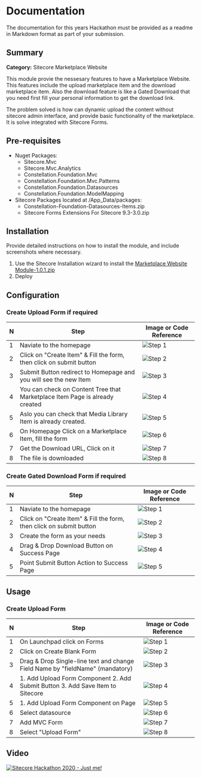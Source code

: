 # Documentation

The documentation for this years Hackathon must be provided as a readme in Markdown format as part of your submission. 

## Summary

**Category:** Sitecore Marketplace Website

This module provie the nessesary features to have a Marketplace Website. This features include the upload marketplace item and the download marketplace item. Also the download feature is like a Gated Download that you need first fill your personal information to get the download link.

The problem solved is how can dynamic upload the content without sitecore admin interface, and provide basic functionality of the marketplace. It is solve integrated with Sitecore Forms.


## Pre-requisites

- Nuget Packages:
    - Sitecore.Mvc
    - Sitecore.Mvc.Analytics
    - Constellation.Foundation.Mvc
    - Constellation.Foundation.Mvc.Patterns
    - Constellation.Foundation.Datasources
    - Constellation.Foundation.ModelMapping
- Sitecore Packages located at /App_Data/packages:
    - Constellation-Foundation-Datasources-Items.zip
    - Sitecore Forms Extensions For Sitecore 9.3-3.0.zip

## Installation

Provide detailed instructions on how to install the module, and include screenshots where necessary.

1. Use the Sitecore Installation wizard to install the [Marketplace Website Module-1.0.1.zip](https://github.com/Sitecore-Hackathon/2020-Just-me/blob/master/documentation/requirements/Marketplace%20Website%20Module-1.0.1.zip)
2. Deploy

## Configuration

### Create Upload Form if required

 N | Step | Image or Code Reference
--- | --- | ---
1 | Naviate to the homepage | ![Step 1](images/configuration/uploadform/step1.png "Step 1")
2 | Click on "Create Item" & Fill the form, then click on submit button | ![Step 2](images/configuration/uploadform/step2.png "Step 2")
3 | Submit Button redirect to Homepage and you will see the new Item | ![Step 3](images/configuration/uploadform/step3.png "Step 3")
4 | You can check on Content Tree that Marketplace Item Page is already created | ![Step 4](images/configuration/uploadform/step4.png "Step 4")
5 | Aslo you can check that Media Library Item is already created. | ![Step 5](images/configuration/uploadform/step5.png "Step 5")
6 | On Homepage Click on a Marketplace Item, fill the form | ![Step 6](images/configuration/uploadform/step6.png "Step 6")
7 | Get the Download URL, Click on it | ![Step 7](images/configuration/uploadform/step7.png "Step 7")
8 | The file is downloaded | ![Step 8](images/configuration/uploadform/step8.png "Step 8")

### Create Gated Download Form if required

 N | Step | Image or Code Reference
--- | --- | ---
1 | Naviate to the homepage | ![Step 1](images/configuration/downloadform/step1.png "Step 1")
2 | Click on "Create Item" & Fill the form, then click on submit button | ![Step 2](images/configuration/downloadform/step2.png "Step 2")
3 | Create the form as your needs | ![Step 3](images/configuration/downloadform/step3.png "Step 3")
4 | Drag & Drop Download Button on Success Page | ![Step 4](images/configuration/downloadform/step4.png "Step 4")
5 | Point Submit Button Action to Success Page | ![Step 5](images/configuration/downloadform/step5.png "Step 5")

## Usage


### Create Upload Form

 N | Step | Image or Code Reference
--- | --- | ---
1 | On Launchpad click on Forms | ![Step 1](images/screenshots/step1.png "Step 1")
2 | Click on Create Blank Form | ![Step 2](images/screenshots/step2.png "Step 2")
3 | Drag & Drop Single-line text and change Field Name by "fieldName" (mandatory) | ![Step 3](images/screenshots/step3.png "Step 3")
4 | 1. Add Upload Form Component 2. Add Submit Button 3. Add Save Item to Sitecore | ![Step 4](images/screenshots/step4.png "Step 4")
5 | 1. Add Upload Form Component on Page | ![Step 5](images/screenshots/step5.png "Step 5")
6 | Select datasource | ![Step 6](images/screenshots/step6.png "Step 6")
7 | Add MVC Form | ![Step 7](images/screenshots/step7.png "Step 7")
8 | Select "Upload Form" | ![Step 8](images/screenshots/step8.png "Step 8")

## Video

[![Sitecore Hackathon 2020 - Just me!](https://img.youtube.com/vi/fQ8qPVl5AoA/0.jpg)](https://youtu.be/fQ8qPVl5AoA)

